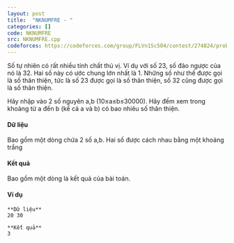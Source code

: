 ```yaml
---
layout: post
title:  "NKNUMFRE - "
categories: []
code: NKNUMFRE
src: NKNUMFRE.cpp
codeforces: https://codeforces.com/group/FLVn1Sc504/contest/274824/problem/X
---
```




  


Số tự nhiên có rất nhiều tính chất thú vị. Ví dụ với số 23, số đảo ngược của nó là 32. Hai số này có ước chung lớn nhất là 1. Những số như thế được gọi là số thân thiện, tức là số 23 được gọi là số thân thiện, số 32 cũng được gọi là số thân thiện.

Hãy nhập vào 2 số nguyên a,b (10≤a≤b≤30000). Hãy đếm xem trong khoảng từ a đến b (kể cả a và b) có bao nhiêu số thân thiện.

#### Dữ liệu

Bao gồm một dòng chứa 2 số a,b. Hai số được cách nhau bằng một khoảng trắng

#### Kết quả

Bao gồm một dòng là kết quả của bài toán.

#### Ví dụ

```
**Dữ liệu**
20 30		

**Kết quả**
3

```

<!--more-->

